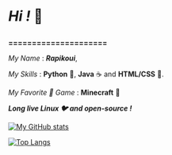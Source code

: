 # ***Hi !*** 👋 <p>
**=====================** <p>
*My Name* : ***Rapikoui***, <p>
*My Skills* : **Python** 🐍, **Java** ☕ and **HTML/CSS** 🌁. <p>
*My Favorite 💜 Game* : **Minecraft** 🌳 <p>
***Long live Linux 🐦 and open-source !*** <p>
[![My GitHub stats](https://github-readme-stats.vercel.app/api?username=Rapikoui-Coder&show_icons=true&theme=radical)](https://github.com/Rapikoui-Coder) <p>
[![Top Langs](https://github-readme-stats.vercel.app/api/top-langs/?username=Rapikoui-Coder&hide=html,makefile&layout=compact)](https://github.com/Rapikoui-Coder)
